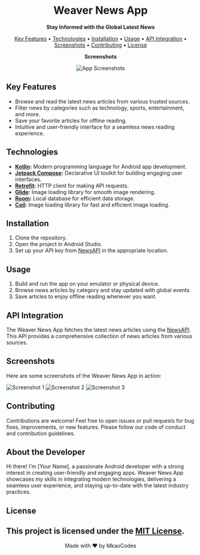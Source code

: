 <h1 align="center">
  Weaver News App
</h1>

<p align="center">
  <b>Stay Informed with the Global Latest News</b>
</p>

<p align="center">
  <a href="#key-features">Key Features</a> •
  <a href="#technologies">Technologies</a> •
  <a href="#installation">Installation</a> •
  <a href="#usage">Usage</a> •
  <a href="#api-integration">API Integration</a> •
  <a href="#screenshots">Screenshots</a> •
  <a href="#contributing">Contributing</a> •
  <a href="#license">License</a>
</p>

<p align="center">
  <b>Screenshots</b>
</p>

<p align="center">
  <img src="screenshots.png" alt="App Screenshots">
</p>

## Key Features

- Browse and read the latest news articles from various trusted sources.
- Filter news by categories such as technology, sports, entertainment, and more.
- Save your favorite articles for offline reading.
- Intuitive and user-friendly interface for a seamless news reading experience.

## Technologies

- **[Kotlin](https://github.com/JetBrains/kotlin):** Modern programming language for Android app development.
- **[Jetpack Compose](https://github.com/android/compose):** Declarative UI toolkit for building engaging user interfaces.
- **[Retrofit](https://github.com/square/retrofit):** HTTP client for making API requests.
- **[Glide](https://github.com/bumptech/glide):** Image loading library for smooth image rendering.
- **[Room](https://github.com/android/architecture-components-samples/tree/main/RoomSample):** Local database for efficient data storage.
- **[Coil](https://github.com/coil-kt/coil):** Image loading library for fast and efficient image loading.

## Installation

1. Clone the repository.
2. Open the project in Android Studio.
3. Set up your API key from [NewsAPI](https://newsapi.org/) in the appropriate location.

## Usage

1. Build and run the app on your emulator or physical device.
2. Browse news articles by category and stay updated with global events.
3. Save articles to enjoy offline reading whenever you want.

## API Integration

The Weaver News App fetches the latest news articles using the [NewsAPI](https://newsapi.org/). This API provides a comprehensive collection of news articles from various sources.

## Screenshots

Here are some screenshots of the Weaver News App in action:

![Screenshot 1](screenshot_1.png)
![Screenshot 2](screenshot_2.png)
![Screenshot 3](screenshot_3.png)

## Contributing

Contributions are welcome! Feel free to open issues or pull requests for bug fixes, improvements, or new features. Please follow our code of conduct and contribution guidelines.

## About the Developer

Hi there! I'm [Your Name], a passionate Android developer with a strong interest in creating user-friendly and engaging apps. Weaver News App showcases my skills in integrating modern technologies, delivering a seamless user experience, and staying up-to-date with the latest industry practices.

## License

This project is licensed under the [MIT License](LICENSE).
---
<p align="center">
Made with ❤️ by MkaoCodes
</p>
